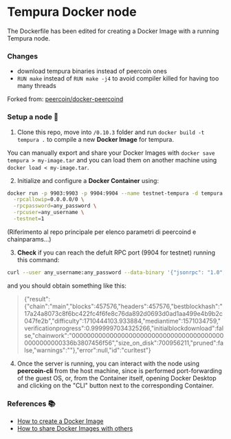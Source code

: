 # Tempura Docker node

The Dockerfile has been edited for creating a Docker Image with a running Tempura node.

### Changes

* download tempura binaries instead of peercoin ones
* `RUN make` instead of `RUN make -j4` to avoid compiler killed for having too many threads

Forked from: [peercoin/docker-peercoind](https://github.com/peercoin/docker-peercoind.git)

### Setup a node  :whale:

1. Clone this repo, move into `/0.10.3` folder and run `docker build -t tempura .` to compile a new **Docker Image** for tempura. 

You can manually export and share your Docker Images with `docker save tempura > my-image.tar` and you can load them on another machine using `docker load < my-image.tar`.


2. Initialize and configure a **Docker Container** using:

```sh
docker run -p 9903:9903 -p 9904:9904 --name testnet-tempura -d tempura \
  -rpcallowip=0.0.0.0/0 \
  -rpcpassword=any_password \
  -rpcuser=any_username \
  -testnet=1
```

(Riferimento al repo principale per elenco parametri di peercoind e chainparams...)

3. **Check** if you can reach the defult RPC port (9904 for testnet) running this command:

```sh
curl --user any_username:any_password --data-binary '{"jsonrpc": "1.0", "id":"curltest", "method": "getblockchaininfo", "params": [] }'  -H 'content-type: text/plain;' localhost:9904/
```

and you should obtain something like this:

> {"result":{"chain":"main","blocks":457576,"headers":457576,"bestblockhash":"17a24a8073c8f6bc422fc4f6fe8c76da892d0693d0ad1aa499e4b9b2c047fe2b","difficulty":1710444103.933884,"mediantime":1571034759,"verificationprogress":0.9999997034325266,"initialblockdownload":false,"chainwork":"00000000000000000000000000000000000000000000000000336b3807456f56","size_on_disk":700956211,"pruned":false,"warnings":""},"error":null,"id":"curltest"}

4. Once the server is running, you can interact with the node using **peercoin-cli** from the host machine, since is performed port-forwarding of the guest OS, or, from the Container itself, opening Docker Desktop and clicking on the "CLI" button next to the corresponding Container.

### References :books:

* [How to create a Docker Image](https://www.linux.com/training-tutorials/how-create-docker-image/?utm_source=pocket_mylist)
* [How to share Docker Images with others](https://www.cloudsavvyit.com/12326/how-to-share-docker-images-with-others/?utm_source=pocket_mylist)
